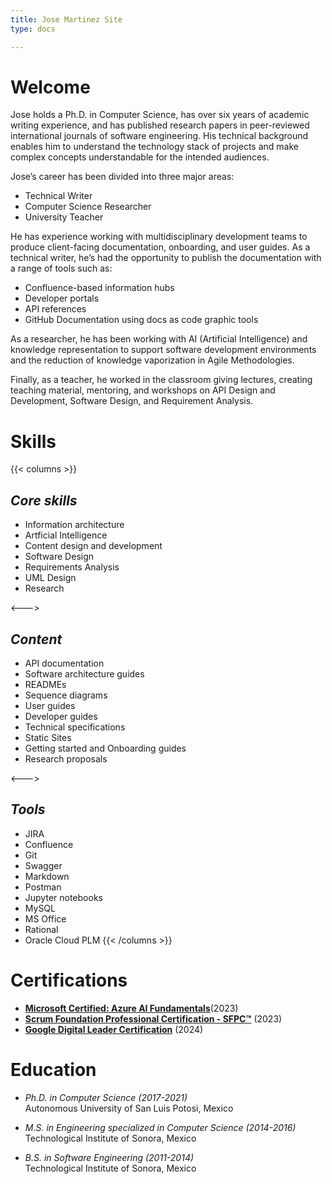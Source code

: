 ```yaml
--- 
title: Jose Martinez Site
type: docs

--- 
```


# **Welcome** 

Jose holds a Ph.D. in Computer Science, has over six years of academic writing experience, and has published research papers in peer-reviewed international journals of software engineering. His technical background enables him to understand the technology stack of projects and make complex concepts understandable for the intended audiences.

Jose’s career has been divided into three major areas:
 * Technical Writer
 * Computer Science Researcher
 * University Teacher

He has experience working with multidisciplinary development teams to produce client-facing documentation, onboarding, and user guides. As a technical writer, he’s had the opportunity to publish the documentation with a range of tools such as: 
  - Confluence-based information hubs
  - Developer portals
  - API references
  - GitHub Documentation using docs as code graphic tools 

As a researcher, he has been working with AI (Artificial Intelligence) and knowledge representation to support software development environments and the reduction of knowledge vaporization in Agile Methodologies.

Finally, as a teacher, he worked in the classroom giving lectures, creating teaching material, mentoring, and workshops on API Design and Development, Software Design, and Requirement Analysis.


# **Skills**
{{< columns >}} <!-- begin columns block -->
## *Core skills*
- Information architecture
- Artficial Intelligence 
- Content design and development
- Software Design 
- Requirements Analysis 
- UML Design 
- Research 

<---> <!-- magic separator, between columns -->

## *Content*
- API documentation
- Software architecture guides
- READMEs
- Sequence diagrams
- User guides
- Developer guides
- Technical specifications
- Static Sites
- Getting started and Onboarding guides
- Research proposals 

<---> <!-- magic separator, between columns -->

## *Tools*
- JIRA
- Confluence
- Git
- Swagger
- Markdown
- Postman
- Jupyter notebooks
- MySQL
- MS Office
- Rational
- Oracle Cloud PLM 
{{< /columns >}}

# **Certifications** 
- [**Microsoft Certified: Azure AI Fundamentals**](https://www.credly.com/badges/2a2f20d3-1f9e-40b4-9e0a-f06929ee3262/public_url)(2023)
- [**Scrum Foundation Professional Certification - SFPC™**](https://www.credly.com/badges/92a83019-f0f3-4be2-821d-e167521b92ed/public_url) (2023)
- [**Google Digital Leader Certification**](https://www.credly.com/badges/2a4e69b8-ca74-4f05-9e21-e488bd1c333a/public_url) (2024)


# **Education**

- *Ph.D. in Computer Science (2017-2021)* \
  Autonomous University of San Luis Potosi, Mexico 

- *M.S. in Engineering specialized in Computer Science (2014-2016)* \
  Technological Institute of Sonora, Mexico 

- *B.S. in Software Engineering (2011-2014)* \
  Technological Institute of Sonora, Mexico